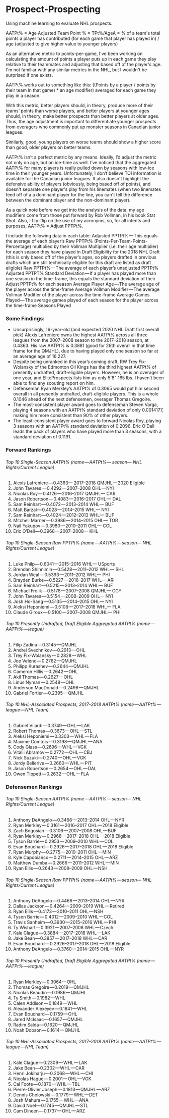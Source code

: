 # Prospect-Prospecting
Using machine learning to evaluate NHL prospects.

AATPt% = Age Adjusted Team Point % = TPt%/AgeA = % of a team's total points a player has contributed (for each game that player has played in) / age (adjusted to give higher value to younger players)

As an alternative metric to points-per-game, I've been working on calculating the amount of points a player puts up in each game they play relative to their teammates and adjusting that based off of the player's age. I'm not familiar with any similar metrics in the NHL, but I wouldn't be surprised if one exists.

AATPt% works out to something like this: ((Points by a player / points by their team in that game) * an age modifier) averaged for each game they play in a season. 

With this metric, better players should, in theory, produce more of their teams’ points than worse players, and better players at younger ages should, in theory, make better prospects than better players at older ages. Thus, the age adjustment is important to differentiate younger prospects from overagers who commonly put up monster seasons in Canadian junior leagues.

Similarly, good, young players on worse teams should show a higher score than good, older players on better teams.

AATPt% isn’t a perfect metric by any means. Ideally, I’d adjust the metric not only on age, but on ice-time as well. I’ve noticed that the aggregated AATPt% for many players is really pulled down by seasons with low-ice time in their younger years. Unfortunately, I don’t believe TOI information is available for the Canadian junior leagues. It also doesn't highlight the defensive ability of players (obviously, being based off of points), and doesn't separate one player's play from his linemates (when two linemates feed off of a a dominant player for the line, you can't tell the difference between the dominant player and the non-dominant player).

As a quick note before we get into the analysis of the data, my age modifiers come from those put forward by Rob Vollman, in his book Stat Shot. Also, I flip-flip on the use of my acronyms, so, for all intents and purposes, AATPt% = Adjust PPTPt%.

I include the following data in each table:
Adjusted PPTPt% — This equals the average of each player’s Raw PPTPt% (Points-Per-Team-Points-Percentage) multiplied by their Vollman Multiplier (i.e. their age multiplier) for each season they have played in
Draft Eligibility for the 2018 NHL Draft (this is only based off of the player’s ages, so players drafted in previous drafts which are still technically eligible for this draft are listed as draft eligible)
Raw PPTPt% — The average of each player’s unadjusted PPTPt%
Adjusted PPTPT% Standard Deviation — If a player has played more than one season in the time-frame, this equals the standard deviation of their Adjust PPTPt% for each season
Average Player Age — The average age of the player across the time-frame
Average Vollman Modifier — The average Vollman Modifier of the player across the time-frame
Average Games Played — The average games played of each season for the player across the time-frame
Seasons Played

### Some Findings:
- Unsurprisingly, 16-year-old (and expected 2020 NHL Draft first overall pick) Alexis Lafreniere owns the highest AATPt% across all three leagues from the 2007–2008 season to the 2017–2018 season, at 0.4363. His raw AATPt% is 0.3881 (good for 26th overall in that time frame for the QMJHL), due to having played only one season so far at an average age of 16.227.
- Despite being unranked in this year’s coming draft, RW Trey Fix-Wolansky of the Edmonton Oil Kings has the third highest AATPt% of presently undrafted, draft-eligible players. However, he is an overager of one year, and EliteProspects lists him as only 5'8" 165 lbs. I haven’t been able to find any scouting report on him.
- Defenseman Ryan Merkley’s AATPt% of 0.3065 would put him second overall in all presently undrafted, draft-eligible players. This is a whole 0.1046 ahead of the next defensemen, overager Thomas Gregoire.
- The most-consistent player award goes to defenseman Steven Varga, playing 4 seasons with an AATPt% standard deviation of only 0.0014177, making him more consistent than 90% of other players.
- The least-consistent player award goes to forward Nicolas Roy, playing 3 seasons with an AATPt% standard deviation of 0.2096. Eric O’Dell leads the pack of players who have played more than 3 seasons, with a standard deviation of 0.1191.

### Forward Rankings

###### Top 10 Single-Season AATPt% (name — AATPt%— season— NHL Rights/Current League)
1. Alexis Lafreniere — 0.4363— 2017–2018 QMJHL — 2020 Eligible
2. John Tavares —0.4292 — 2007–2008 OHL — NYI
3. Nicolas Roy — 0.4126 — 2016–2017 QMJHL— CAR
4. Jason Robertson — 0.4083 — 2016–2017 OHL —  DAL
5. Sam Reinhart — 0.4072 — 2013–2014 WHL— BUF
6. Matt Barzal — 0.4028 — 2014–2015 WHL— NYI
7. Sam Reinhart — 0.4024 — 2012–2013 WHL— BUF
8. Mitchell Marner — 0.3986 — 2014–2015 OHL— TOR
9. Nail Yakupov — 0.3980 — 2010–2011 OHL— COL
10. Eric O’Dell — 0.3968 — 2007–2008— KHL

###### Top 10 Single-Season Raw PPTPt% (name — AATPt% — season— NHL Rights/Current League)
1. Luke Philp — 0.6041 — 2015–2016 WHL— USports
2. Brendan Shinnimin — 0.5428 — 2011–2012 WHL— SHL
3. Jordan Weal — 0.5393 — 2011–2012 WHL— PHI
4. Brayden Burke — 0.5227 — 2016–2017 WHL— ARI
5. Sam Reinhart — 0.5215 — 2013–2014 WHL— BUF
6. Michael Frolik — 0.5178 — 2007–2008 QMJHL— CGY
7. John Tavares — 0.5154 — 2008–2009 OHL— NYI
8. Josh Ho-Sang — 0.5135 — 2014–2015 OHL— NYI
9. Aleksi Heponiemi — 0.5108 — 2017–2018 WHL— FLA
10. Claude Giroux — 0.5100 — 2007–2008 QMJHL— PHI

###### Top 10 Presently Undrafted, Draft Eligible Aggregated AATPt% (name — AATPt% — league)
1. Filip Zadina — 0.3145 — QMJHL
2. Andrei Svechnikov — 0.2913 — OHL
3. Trey Fix-Wolansky — 0.2828 — WHL
4. Joe Veleno — 0.2762 — QMJHL
5. Philipp Kurashev — 0.2644 — QMJHL
6. Cameron Hillis — 0.2642 — OHL
7. Akil Thomas — 0.2627 — OHL
8. Linus Nyman — 0.2548 — OHL
9. Anderson MacDonald — 0.2496 — QMJHL
10. Gabriel Fortier — 0.2395 — QMJHL

###### Top 10 NHL-Associated Prospects, 2017–2018 AATPt% (name — AATPt% — league — NHL Team)
1. Gabriel Vilardi — 0.3749 — OHL — LAK
2. Robert Thomas — 0.3673 — OHL — STL
3. Aleksi Heponiemi — 0.3303 — WHL — FLA
4. Maxime Comtois — 0.3198 — QMJHL — ANA
5. Cody Glass — 0.2696 — WHL — VGK
6. Vitalii Abramov — 0.2772 — OHL — CBJ
7. Nick Suzuki — 0.2740 — OHL — VGK
8. Jordy Bellerive — 0.2660 — WHL — PIT
9. Jason Robertson — 0.2654 — OHL — DAL
10. Owen Tippett — 0.2632 — OHL — FLA

### Defensemen Rankings

###### Top 10 Single-Season AATPt% (name — AATPt% — season— NHL Rights/Current League)
1. Anthony DeAngelo — 0.3466 — 2013–2014 OHL — NYR
2. Ryan Merkley — 0.3161 — 2016–2017 OHL — 2018 Eligible
3. Zach Bogosian — 0.3106 — 2007–2008 OHL — BUF
4. Ryan Merkley — 0.2968 — 2017–2018 OHL — 2018 Eligible
5. Tyson Barrie — 0.2953 — 2009–2010 WHL — COL
6. Evan Bouchard — 0.2926 — 2017–2018 OHL — 2018 Eligible
7. Ryan Murphy — 0.2775 — 2010–2011 OHL — MIN
8. Kyle Capobianco — 0.2711 — 2014–2015 OHL — ARZ
9. Matthew Dumba — 0.2666 — 2011–2012 WHL — MIN
10. Ryan Ellis — 0.2643 — 2008–2009 OHL — NSH

###### Top 10 Single-Season Raw PPTPt% (name — AATPt% — season— NHL Rights/Current League)
1. Anthony DeAngelo — 0.4466 — 2013–2014 OHL — NYR
2. Dallas Jackson — 0.4264 — 2009–2019 WHL — Retired
3. Ryan Ellis — 0.4173 — 2010–2011 OHL — NSH
4. Tyson Barrie — 0.4012 — 2009–2010 WHL — COL
5. Travis Sanheim — 0.3930 — 2015–2016 WHL — PHI
6. Ty Wishart — 0.3921 — 2007–2008 WHL — Czech
7. Kale Clague — 0.3884 — 2017–2018 WHL — LAK
8. Jake Bean — 0.3857 — 2017–2018 WHL — CAR
9. Evan Bouchard — 0.2926–2017–2018 OHL — 2018 Eligible
10. Anthony DeAngelo — 0.3760 — 2014–2015 OHL — NYR

###### Top 10 Presently Undrafted, Draft Eligible Aggregated AATPt% (name — AATPt% — league)
1. Ryan Merkley — 0.3064 — OHL
2. Thomas Gregoire — 0.2019 — QMJHL
3. Nicolas Beaudin — 0.1986 — QMJHL
4. Ty Smith — 0.1982 — WHL
5. Calen Addison — 0.1849 — WHL
6. Alexander Alexeyev — 0.1841 — WHL
7. Evan Bouchard — 0.1759 — OHL
8. Jared McIsaac — 0.1657 — QMJHL
9. Radim Salda — 0.1620 — QMJHL
10. Noah Dobson — 0.1614 — QMJHL

###### Top 10 NHL-Associated Prospects, 2017–2018 AATPt% (name — AATPt% — league — NHL Team)
1. Kale Clague — 0.2309 — WHL — LAK
2. Jake Bean — 0.2302 — WHL — CAR
3. Henri Jokiharju — 0.2068 — WHL — CHI
4. Nicolas Hague — 0.2001 — OHL — VGK
5. Cal Foote — 0.1870 — WHL — TBL
6. Pierre-Olivier Joseph — 0.1813 — QMJHL — ARZ
7. Dennis Cholowski — 0.1779 — WHL — DET
8. Josh Mahura — 0.1755 — WHL — ANA
9. David Noel — 0.1745 — QMJHL — STL
10. Cam Dineen — 0.1737 — OHL — ARZ
